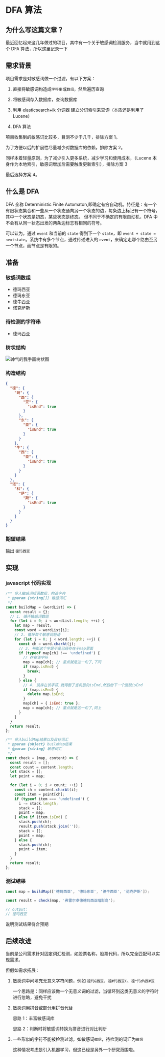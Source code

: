 # DFA 算法

## 为什么写这篇文章？

最近回忆起来这几年做过的项目，其中有一个关于敏感词检测服务，当中就用到这个 DFA 算法，所以这里记录一下

## 需求背景

项目需求是对敏感词做一个过滤，有以下方案：

1. 直接将敏感词构造成`字符串`或`数组`，然后遍历查询

1. 将敏感词存入数据库，查询数据库

1. 利用 elasticsearch+ik 分词器 建立分词索引来查询（本质还是利用了 Lucene）

1. DFA 算法

项目收集到的敏感词比较多，目测不少于几千，排除方案 1。

为了方便以后的扩展性尽量减少对数据库的依赖，排除方案 2。

同样本着轻量原则，为了减少引入更多系统，减少学习和使用成本，（Lucene 本身作为本地索引，敏感词增加后需要触发更新索引），排除方案 3

最后选择方案 4。

## 什么是 DFA

DFA 全称 Deterministic Finite Automaton,即确定有穷自动机。特征是：有一个有限状态集合和一些从一个状态通向另一个状态的边，每条边上标记有一个符号，其中一个状态是初态，某些状态是终态。
但不同于不确定的有限自动机，DFA 中不会有从同一状态出发的两条边标志有相同的符号。

可以认为，通过 `event` 和当前的 `state` 得到下一个 `state`，即 `event + state = nextstate`。系统中有多个节点，通过传递进入的 `event`，来确定走哪个路由至另一个节点，而节点是有限的。

## 准备

### 敏感词数组

- 德玛西亚
- 德玛东亚
- 德牛西亚
- 诺克萨斯

### 待检测的字符串

- 德玛西亚

### 树状结构

![帅气的我手画树状图](https://github.com/Jehadsama/notes/blob/master/it/algorithm/dfa/dfa.png)

### 构造结构

```json
{
  "德": {
    "玛": {
      "西": {
        "亚": {
          "isEnd": true
        }
      },
      "东": {
        "亚": {
          "isEnd": true
        }
      }
    },
    "牛": {
      "西": {
        "亚": {
          "isEnd": true
        }
      }
    }
  },
  "诺": {
    "科": {
      "萨": {
        "斯": {
          "isEnd": true
        }
      }
    }
  }
}
```

### 期望结果

输出 `德玛西亚`

## 实现

### javascript 代码实现

```js
/** 传入敏感词短语数组，构造字典
 * @param {string[]} 敏感词汇
 */
const buildMap = (wordList) => {
  const result = {};
  // 1. 循环敏感词数组
  for (let i = 0; i < wordList.length; ++i) {
    let map = result;
    const word = wordList[i];
    // 2. 循环每个敏感词短语
    for (let j = 0; j < word.length; ++j) {
      const ch = word.charAt(j);
      // 3. 判断这个字是不是已经存在于map里面
      if (typeof map[ch] !== 'undefined') {
        // 存在该字符
        map = map[ch]; // 重点就是这一句了,下同
        if (map.isEnd) {
          break;
        }
      } else {
        // 4. 没存在该字符,就得删了当前层的isEnd,然后给下一个层赋isEnd
        if (map.isEnd) {
          delete map.isEnd;
        }
        map[ch] = { isEnd: true };
        map = map[ch]; // 重点就是这一句了,同上
      }
    }
  }
  return result;
};

/** 传入buildMap结果以及目标词汇
 * @param {object} buildMap结果
 * @param {string} 敏感词汇
 */
const check = (map, content) => {
  const result = [];
  const count = content.length;
  let stack = [];
  let point = map;

  for (let i = 0; i < count; ++i) {
    const ch = content.charAt(i);
    const item = point[ch];
    if (typeof item === 'undefined') {
      i -= stack.length;
      stack = [];
      point = map;
    } else if (item.isEnd) {
      stack.push(ch);
      result.push(stack.join(''));
      stack = [];
      point = map;
    } else {
      stack.push(ch);
      point = item;
    }
  }
  return result;
};
```

### 测试结果

```js
const map = buildMap(['德玛西亚', '德玛东亚', '德牛西亚', '诺克萨斯']);

const result = check(map, '弗雷尔卓德德玛西亚暗影岛');

// output:
// 德玛西亚
```

说明测试结果符合预期

## 后续改进

当前是公司需求针对固定词汇检测，如股票名称，股票代码，所以完全匹配可以实现需求。

但假如需求拓展：

1. 敏感词中间填充无意义字符问题，例如 `德玛&西亚`、`德#玛西亚(`、`德*玛d%西#亚`

   一个思路是：同样应该做一个无意义词的过滤，当循环到这类无意义的字符时进行忽略，避免干扰

2. 敏感词用拼音或部分用拼音代替

   思路 1：丰富敏感词库

   思路 2：判断时将敏感词转换为拼音进行对比判断

3. 一些形似的字符不能被检测过滤，如敏感词`微信`，待检测的词汇为`徽信`

   这种情况考虑是引入机器学习，但这已经是另外一个研究范围啦。

